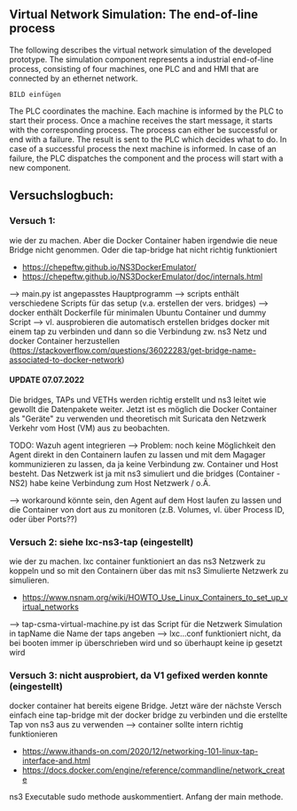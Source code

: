 ## Virtual Network Simulation: The end-of-line process

The following describes the virtual network simulation of the developed prototype. The simulation component represents a industrial end-of-line process, consisting of four machines, one PLC and and HMI that are connected by an ethernet network. 
```
BILD einfügen
```
The PLC coordinates the machine. Each machine is informed by the PLC to start their process. Once a machine receives the start message, it starts with the corresponding process. The process can either be successful or end with a failure. The result is sent to the PLC which decides what to do. In case of a successful process the next machine is informed. In case of an failure, the PLC dispatches the component and the process will start with a new component. 


## Versuchslogbuch:
### Versuch 1: 

wie der zu machen. Aber die Docker Container haben irgendwie die neue Bridge nicht genommen. Oder die 
        tap-bridge hat nicht richtig funktioniert
- https://chepeftw.github.io/NS3DockerEmulator/ 
- https://chepeftw.github.io/NS3DockerEmulator/doc/internals.html

--> main.py ist angepasstes Hauptprogramm
--> scripts enthält verschiedene Scripts für das setup (v.a. erstellen der vers. bridges)
--> docker enthält Dockerfile für minimalen Ubuntu Container und dummy Script
--> vl. ausprobieren die automatisch erstellen bridges docker mit einem tap zu verbinden und dann so die Verbindung zw. ns3 Netz und docker Container
        herzustellen (https://stackoverflow.com/questions/36022283/get-bridge-name-associated-to-docker-network)

#### UPDATE 07.07.2022
Die bridges, TAPs und VETHs werden richtig erstellt und ns3 leitet wie gewollt die Datenpakete weiter. Jetzt ist es möglich die Docker Container als "Geräte" zu verwenden und theoretisch mit Suricata den Netzwerk Verkehr vom Host (VM) aus zu beobachten.


TODO: Wazuh agent integrieren --> Problem: noch keine Möglichkeit den Agent direkt in den Containern laufen zu lassen und mit dem Magager kommunizieren zu lassen, da ja keine Verbindung zw. Container und Host besteht. Das Netzwerk ist ja mit ns3 simuliert und die bridges (Container - NS2) habe keine Verbindung zum Host Netzwerk / o.Ä. 

--> workaround könnte sein, den Agent auf dem Host laufen zu lassen und die Container von dort aus zu monitoren (z.B. Volumes, vl. über Process ID, oder über Ports??)


### Versuch 2: siehe lxc-ns3-tap (eingestellt)

wie der zu machen. lxc container funktioniert an das ns3 Netzwerk zu koppeln und so mit den Containern über das mit ns3 Simulierte Netzwerk zu simulieren.
- https://www.nsnam.org/wiki/HOWTO_Use_Linux_Containers_to_set_up_virtual_networks

--> tap-csma-virtual-machine.py ist das Script für die Netzwerk Simulation in tapName die Name der taps angeben
--> lxc...conf funktioniert nicht, da bei booten immer ip überschrieben wird und so überhaupt keine ip gesetzt wird

### Versuch 3: nicht ausprobiert, da V1 gefixed werden konnte (eingestellt)

docker container hat bereits eigene Bridge. Jetzt wäre der nächste Versch einfach eine tap-bridge mit der docker bridge zu verbinden und die erstellte Tap von ns3 aus zu verwenden --> container sollte intern richtig funktionieren

- https://www.ithands-on.com/2020/12/networking-101-linux-tap-interface-and.html
- https://docs.docker.com/engine/reference/commandline/network_create



ns3 Executable sudo methode auskommentiert. Anfang der main methode.

